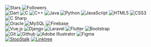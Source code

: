 

<!-- <img src="https://github-readme-stats.vercel.app/api?username=Geek-a-Byte&show_icons=true&count_private=true&theme=dark" width="440"  height="170" > -->
<!-- <img alt="GIF" src="https://user-images.githubusercontent.com/59027621/147380063-c2299ebf-4051-4634-8f09-d40f3bba1099.gif" width="250" height="170"> -->

<!-- ![Metrics](https://metrics.lecoq.io/Geek-a-Byte?template=terminal&base.metadata=0&config.timezone=Asia%2FDhaka) -->

![Stars](https://img.shields.io/github/stars/geek-a-byte?style=plastic&color=000000)
![Followers](https://img.shields.io/github/followers/geek-a-byte?style=plastic&color=000000)<br>
![Dart](https://img.shields.io/static/v1?style=plastic&message=Dart&color=000000&logo=Dart&logoColor=FFFFFF&label=)
![C](https://img.shields.io/static/v1?style=plastic&message=C&color=000000&logo=C&logoColor=A8B9CC&label=)
![C++](https://img.shields.io/badge/-C++-000000?style=plastic&logo=c%2B%2B)
![Java](https://img.shields.io/badge/-Java-000000?style=plastic&logo=java)
![Python](https://img.shields.io/badge/-Python-000000?style=plastic&logo=python)
![JavaScript](https://img.shields.io/badge/-JavaScript-000000?style=plastic&logo=javascript)
![HTML5](https://img.shields.io/badge/-HTML5-000000?style=plastic&logo=html5)
![CSS3](https://img.shields.io/badge/-CSS-000000?style=plastic&logo=css3)
![C Sharp](https://img.shields.io/static/v1?style=plastic&message=C+Sharp&color=000000&logo=C+Sharp&logoColor=FFFFFF&label=)<br>
![Oracle](https://img.shields.io/static/v1?style=plastic&message=Oracle&color=F80000&logo=Oracle&logoColor=FFFFFF&label=)
![MySQL](https://img.shields.io/static/v1?style=plastic&message=MySQL&color=4479A1&logo=MySQL&logoColor=FFFFFF&label=)
![Firebase](https://img.shields.io/static/v1?style=plastic&message=Firebase&color=222222&logo=Firebase&logoColor=FFCA28&label=)<br>
![Vue.js](https://img.shields.io/static/v1?style=plastic&message=Vue.js&color=222222&logo=Vue.js&logoColor=4FC08D&label=)
![Django](https://img.shields.io/static/v1?style=plastic&message=Django&color=092E20&logo=Django&logoColor=FFFFFF&label=)
![Laravel](https://img.shields.io/static/v1?style=plastic&message=Laravel&color=FF2D20&logo=Laravel&logoColor=FFFFFF&label=)
![Flutter](https://img.shields.io/static/v1?style=plastic&message=Flutter&color=02569B&logo=Flutter&logoColor=FFFFFF&label=)
![Bootstrap](https://img.shields.io/static/v1?style=plastic&message=Bootstrap&color=7952B3&logo=Bootstrap&logoColor=FFFFFF&label=)<br>
![Git](https://img.shields.io/badge/-Git-000000?style=plastic&logo=git)
![Github](https://img.shields.io/badge/-Github-000000?style=plastic&logo=github)
![Adobe Illustrator](https://img.shields.io/static/v1?style=plastic&message=Adobe+Illustrator&color=000000&logo=Adobe+Illustrator&logoColor=FF9A00&label=)
![Figma](https://img.shields.io/static/v1?style=plastic&message=Figma&color=000000&logo=Figma&logoColor=FFFFFF&label=)<br>
[![StopStalk](https://img.shields.io/static/v1?style=plastic&message=StopStalk&color=F80000&logo=StopStalk&logoColor=FFFFFF&label=)](https://www.stopstalk.com/user/profile/dheeranazia)
[![Linktree](https://img.shields.io/static/v1?style=plastic&message=Linktree&color=222222&logo=Linktree&logoColor=39E09B&label=)](https://linktr.ee/geek_a_byte32)
